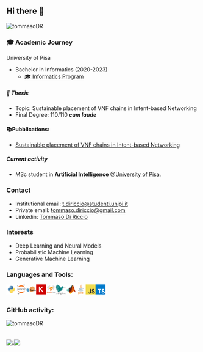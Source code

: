 ## Hi there 👋

<p align="left"> 
  <img src="https://komarev.com/ghpvc/?username=tommasoDR&label=Profile%20views&color=0e75b6&style=flat" alt="tommasoDR" /> 
</p>

### 🎓 Academic Journey

University of Pisa
- Bachelor in Informatics (2020-2023)
  - <a href='https://didattica.di.unipi.it/laurea-in-informatica/' target="_blank">🎓 Informatics Program</a>

 
##### 📜 Thesis
- Topic: Sustainable placement of VNF chains in Intent-based Networking
- Final Degree: 110/110 ___cum laude___

#### 📚Pubblications: 
- <a href='https://doi.org/10.1145/3603166.3632167' target="_blank"> Sustainable placement of VNF chains in Intent-based Networking </a>


##### Current activity
-  MSc student in <b>Artificial Intelligence</b> @<a href='https://didattica.di.unipi.it/en/master-programme-in-computer-science/curricula-2/curriculum-%c2%93artificial-intelligence%c2%94-2/' target="_blank">University of Pisa</a>.


### Contact
- Institutional email: <a href= "mailto:t.diriccio@studenti.unipi.it" target="_blank">t.diriccio@studenti.unipi.it</a>
- Private email: <a href= "mailto:tommaso.diriccio@gmail.com" target="_blank">tommaso.diriccio@gmail.com</a>
- Linkedin: <a href='https://www.linkedin.com/in/tommaso-di-riccio-407a50332/' target="_blank">Tommaso Di Riccio</a>

### Interests
- Deep Learning and Neural Models
- Probabilistic Machine Learning
- Generative Machine Learning


### Languages and Tools: 

<div>
<img width="26px" align="left" src="https://raw.githubusercontent.com/github/explore/80688e429a7d4ef2fca1e82350fe8e3517d3494d/topics/python/python.png">
<img align="left" alt="JuPyter" width="26px" src="https://raw.githubusercontent.com/github/explore/80688e429a7d4ef2fca1e82350fe8e3517d3494d/topics/jupyter-notebook/jupyter-notebook.png">
<img align="left" alt="Keras" width="26px" src="https://raw.githubusercontent.com/github/explore/cf9a84017e3cdd93aeb635d9b85379ba67d62031/topics/scikit-learn/scikit-learn.png">
<img align="left" alt="Keras" width="26px" src="https://raw.githubusercontent.com/github/explore/cf9a84017e3cdd93aeb635d9b85379ba67d62031/topics/keras/keras.png">
<img align="left" alt="Tensorflow" width="26px" src="https://raw.githubusercontent.com/github/explore/80688e429a7d4ef2fca1e82350fe8e3517d3494d/topics/tensorflow/tensorflow.png">
<img align="left" alt="" width="26px" src="https://raw.githubusercontent.com/github/explore/80688e429a7d4ef2fca1e82350fe8e3517d3494d/topics/latex/latex.png">
<img align="left" alt="" width="26px" src="https://raw.githubusercontent.com/github/explore/80688e429a7d4ef2fca1e82350fe8e3517d3494d/topics/matlab/matlab.png">
<img align="left" alt="JavaScript" width="26px" src="https://raw.githubusercontent.com/github/explore/80688e429a7d4ef2fca1e82350fe8e3517d3494d/topics/java/java.png" />
<img align="left" alt="JavaScript" width="26px" src="https://raw.githubusercontent.com/github/explore/80688e429a7d4ef2fca1e82350fe8e3517d3494d/topics/javascript/javascript.png" />
<img align="left" alt="" width="26px" src="https://raw.githubusercontent.com/github/explore/80688e429a7d4ef2fca1e82350fe8e3517d3494d/topics/typescript/typescript.png">

</div>

<br/><br/>

### GitHub activity:
<!-- TROPHY -->
<p align="left"> <img src="https://github-profile-trophy.vercel.app/?username=tommasoDR&theme=gruvbox&no-bg=true" alt="tommasoDR" /> </p>

<br/>

<!-- STATISTICS -->
<a href="https://github.com/tommasoDR">
  <img align="center" src="https://github-readme-stats.vercel.app/api?username=tommasoDR&layout=compact&theme=calm&show_icons=true
" />
</a>

<!-- LANGUAGES -->
<a href="https://github.com/tommasoDR">
  <img align="center" src="https://github-readme-stats.vercel.app/api/top-langs/?username=tommasoDR&layout=compact&theme=calm&hide=jupyter%20notebook,html,css,xslt,shell" />
</a>


<br/><br/>
